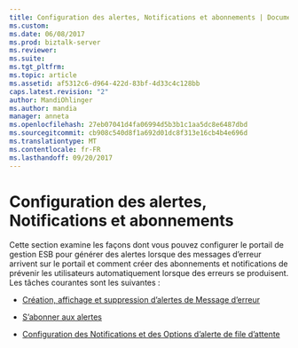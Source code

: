 ```yaml
---
title: Configuration des alertes, Notifications et abonnements | Documents Microsoft
ms.custom: 
ms.date: 06/08/2017
ms.prod: biztalk-server
ms.reviewer: 
ms.suite: 
ms.tgt_pltfrm: 
ms.topic: article
ms.assetid: af5312c6-d964-422d-83bf-4d33c4c128bb
caps.latest.revision: "2"
author: MandiOhlinger
ms.author: mandia
manager: anneta
ms.openlocfilehash: 27eb07041d4fa06994d5b3b1c1aa5dc8e6487dbd
ms.sourcegitcommit: cb908c540d8f1a692d01dc8f313e16cb4b4e696d
ms.translationtype: MT
ms.contentlocale: fr-FR
ms.lasthandoff: 09/20/2017
---
```

# <a name="configuring-alerts-notifications-and-subscriptions"></a>Configuration des alertes, Notifications et abonnements
Cette section examine les façons dont vous pouvez configurer le portail de gestion ESB pour générer des alertes lorsque des messages d’erreur arrivent sur le portail et comment créer des abonnements et notifications de prévenir les utilisateurs automatiquement lorsque des erreurs se produisent. Les tâches courantes sont les suivantes :  
  
-   [Création, affichage et suppression d’alertes de Message d’erreur](../esb-toolkit/creating-viewing-and-deleting-fault-message-alerts.md)  
  
-   [S’abonner aux alertes](../esb-toolkit/subscribing-to-alerts.md)  
  
-   [Configuration des Notifications et des Options d’alerte de file d’attente](../esb-toolkit/configuring-alert-queue-options-and-notifications.md)